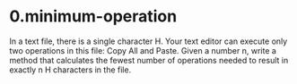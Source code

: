 # 0.minimum-operation
In a text file, there is a single character H. Your text editor can execute only two operations in this file: Copy All and Paste. Given a number n, write a method that calculates the fewest number of operations needed to result in exactly n H characters in the file.
